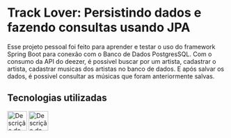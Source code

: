 # Track Lover: Persistindo dados  e fazendo consultas usando JPA
Esse projeto pessoal foi feito para aprender e testar o uso do framework Spring Boot para conexão com o Banco de Dados PostgresSQL.
Com o consumo da API do deezer, é possivel buscar por um artista, cadastrar o artista, cadastrar musicas dos artistas no banco de dados.
E após salvar os dados, é possivel consultar as músicas que foram anteriormente salvas.

## Tecnologias utilizadas
<img src="https://img.icons8.com/?size=100&id=90519&format=png&color=000000" alt="Descrição da imagem" width="45" /> <img src="https://img.icons8.com/?size=100&id=13679&format=png&color=000000" alt="Descrição da imagem" width="45" />
